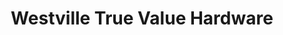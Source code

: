 ---
title: "Westville True Value Hardware"
url: /plaistow/westville-true-value-hardware/
shop: hardware
---